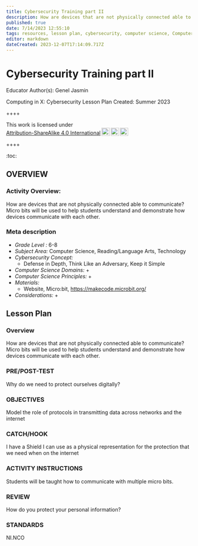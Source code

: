 ```yaml
---
title: Cybersecurity Training part II
description: How are devices that are not physically connected able to communicate? Micro bits will be used to help students understand and demonstrate how devices communicate with each other.
published: true
date: 7/14/2023 12:55:10
tags: resources, lesson plan, cybersecurity, computer science, Computer Science, Reading/Language Arts, Technology 
editor: markdown
dateCreated: 2023-12-07T17:14:09.717Z
---
```

# Cybersecurity Training part II


Educator Author(s): Genel Jasmin


Computing in X: Cybersecurity Lesson Plan 
Created: Summer 2023


++++
<p xmlns:cc="http://creativecommons.org/ns#" >This work is licensed under <a href="http://creativecommons.org/licenses/by-sa/4.0/?ref=chooser-v1" target="_blank" rel="license noopener noreferrer" style="display:inline-block;">Attribution-ShareAlike 4.0 International<img style="height:22px!important;margin-left:3px;vertical-align:text-bottom;" src="https://mirrors.creativecommons.org/presskit/icons/cc.svg?ref=chooser-v1"><img style="height:22px!important;margin-left:3px;vertical-align:text-bottom;" src="https://mirrors.creativecommons.org/presskit/icons/by.svg?ref=chooser-v1"><img style="height:22px!important;margin-left:3px;vertical-align:text-bottom;" src="https://mirrors.creativecommons.org/presskit/icons/sa.svg?ref=chooser-v1"></a></p>
++++


:toc:



## OVERVIEW


### Activity Overview:  
How are devices that are not physically connected able to communicate? Micro bits will be used to help students understand and demonstrate how devices communicate with each other.


### Meta description
+ *Grade Level :* 6-8 
+ *Subject Area:* Computer Science, Reading/Language Arts, Technology 
+ *Cybersecurity Concept:* 
   + Defense in Depth, Think Like an Adversary, Keep it Simple
+ *Computer Science Domains:*
   + 
+ *Computer Science Principles:*
   + 
+ *Materials:* 
   + Website, Micro:bit, https://makecode.microbit.org/
+ *Considerations:*
   + 


## Lesson Plan
### Overview
How are devices that are not physically connected able to communicate? Micro bits will be used to help students understand and demonstrate how devices communicate with each other.


### PRE/POST-TEST
Why do we need to protect ourselves digitally?


### OBJECTIVES
Model the role of protocols in transmitting data across networks and the internet


### CATCH/HOOK
I have a Shield I can use as a physical representation for the protection that we need when on the internet


### ACTIVITY INSTRUCTIONS
Students will be taught how to communicate with multiple micro bits.






### REVIEW
How do you protect your personal information?


### STANDARDS        




NI.NCO